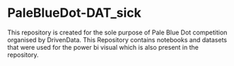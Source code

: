 # PaleBlueDot-DAT_sick
This repository is created for the sole purpose of Pale Blue Dot competition organised by DrivenData. This Repository contains notebooks and datasets that were used for the power bi visual which is also present in the repository.
